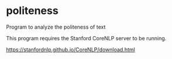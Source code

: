 # politeness
Program to analyze the politeness of text

This program requires the Stanford CoreNLP server to be running.

https://stanfordnlp.github.io/CoreNLP/download.html
